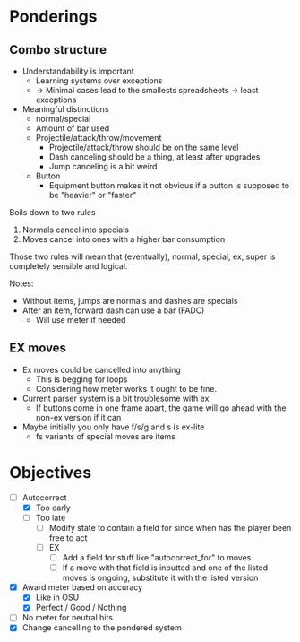 # Ponderings
## Combo structure
- Understandability is important
	- Learning systems over exceptions
	- -> Minimal cases lead to the smallests spreadsheets -> least exceptions
- Meaningful distinctions
	- normal/special
	- Amount of bar used
	- Projectile/attack/throw/movement
		- Projectile/attack/throw should be on the same level
		- Dash canceling should be a thing, at least after upgrades
		- Jump canceling is a bit weird
	- Button
		- Equipment button makes it not obvious if a button is supposed to be "heavier" or "faster"

Boils down to two rules
1. Normals cancel into specials
2. Moves cancel into ones with a higher bar consumption

Those two rules will mean that (eventually), normal, special, ex, super is completely sensible and logical.

Notes:
- Without items, jumps are normals and dashes are specials
- After an item, forward dash can use a bar (FADC)
	- Will use meter if needed


## EX moves
- Ex moves could be cancelled into anything
	- This is begging for loops
	- Considering how meter works it ought to be fine.
- Current parser system is a bit troublesome with ex
	- If buttons come in one frame apart, the game will go ahead with the non-ex version if it can
- Maybe initially you only have f/s/g and s is ex-lite
	- fs variants of special moves are items

# Objectives
- [ ] Autocorrect
	- [x] Too early
	- [ ] Too late
		- [ ] Modify state to contain a field for since when has the player been free to act
		- [ ] EX
			- [ ] Add a field for stuff like "autocorrect_for" to moves
			- [ ] If a move with that field is inputted and one of the listed moves is ongoing, substitute it with the listed version
- [x] Award meter based on accuracy
	- [x] Like in OSU
	- [x] Perfect / Good / Nothing
- [ ] No meter for neutral hits
- [x] Change cancelling to the pondered system